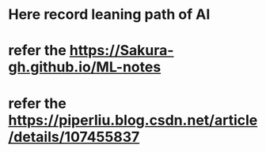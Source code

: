 # Here record leaning path of AI

# refer the https://Sakura-gh.github.io/ML-notes 

# refer the https://piperliu.blog.csdn.net/article/details/107455837 
